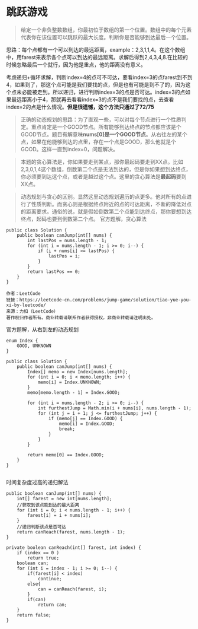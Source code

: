 # 跳跃游戏
> 给定一个非负整数数组，你最初位于数组的第一个位置。数组中的每个元素代表你在该位置可以跳跃的最大长度。判断你是否能够到达最后一个位置。

思路：每个点都有一个可以到达的最远距离，example：2,3,1,1,4。在这个数组中，用farest来表示各个点可以到达的最远距离。求解后得到2,4,3,4,8.在比较的时候忽略最后一个就行，因为他是重点，他的距离没有意义。

考虑递归+循环求解，判断index=4的点可不可达，要看index=3的点farest到不到4，如果到了，那这个点可能是我们要找的点，但是也有可能是到不了的，因为这个点未必能被走到。所以递归，进行判断index=3的点是否可达。index=3的点如果最远距离小于4，那就再去看看index=3的点不是我们要找的点，去查看index=2的点是什么情况。**但是很遗憾，这个方法只通过了72/75**

> 正确的动态规划的思路：为了直观一些，可以对每个节点进行一个性质判定。重点肯定是一个GOOD节点。所有能够到达终点的节点都应该是个GOOD节点。题目有解意味**nums[0]是一个GOOD节点**。从右往左的某个点，如果在他能够到达的点里，存在一个点是GOOD，那么他就是个GOOD。这样一直到index=0，问题解决。

> 本题的贪心算法是，你如果要走到某点，那你最起码要走到XX点。比如2,3,0,1,4这个数组，倒数第二个点是无法到达的，但是你如果想到达终点，你必须要到达这个点，或者是越过这个点。这里的贪心算法是**最起码**要到XX点。

> 动态规划与贪心的区别。显然这里动态规划遍历的点更多。他对所有的点进行了性质判断。而贪心则是根据终点附近的点的可达距离，不断的降低对点的距离要求。通俗的说，就是假如倒数第二个点能到达终点，那你要想到达终点，起码也要到倒数第二个点。
官方题解，贪心算法
````
public class Solution {
    public boolean canJump(int[] nums) {
        int lastPos = nums.length - 1;
        for (int i = nums.length - 1; i >= 0; i--) {
            if (i + nums[i] >= lastPos) {
                lastPos = i;
            }
        }
        return lastPos == 0;
    }
}

作者：LeetCode
链接：https://leetcode-cn.com/problems/jump-game/solution/tiao-yue-you-xi-by-leetcode/
来源：力扣（LeetCode）
著作权归作者所有。商业转载请联系作者获得授权，非商业转载请注明出处。
````


官方题解，从右到左的动态规划
````
enum Index {
    GOOD, UNKNOWN
}

public class Solution {
    public boolean canJump(int[] nums) {
        Index[] memo = new Index[nums.length];
        for (int i = 0; i < memo.length; i++) {
            memo[i] = Index.UNKNOWN;
        }
        memo[memo.length - 1] = Index.GOOD;

        for (int i = nums.length - 2; i >= 0; i--) {
            int furthestJump = Math.min(i + nums[i], nums.length - 1);
            for (int j = i + 1; j <= furthestJump; j++) {
                if (memo[j] == Index.GOOD) {
                    memo[i] = Index.GOOD;
                    break;
                }
            }
        }

        return memo[0] == Index.GOOD;
    }
}
    
````

时间复杂度过高的递归解法
````
public boolean canJump(int[] nums) {
    int[] farest = new int[nums.length];
    //获取到该点能到达的最大距离
    for (int i = 0; i < nums.length - 1; i++) {
        farest[i] = i + nums[i];
    }
    //递归判断该点是否可达
    return canReach(farest, nums.length - 1);
}

private boolean canReach(int[] farest, int index) {
    if (index == 0 )
        return true;
    boolean can;
    for (int i = index - 1; i >= 0; i--) {
        if(farest[i] < index)
            continue;
        else{
            can = canReach(farest, i);
        }
        if(can)
            return can;
    }
    return false;
}
````